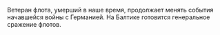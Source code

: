 <!--2025-09-01 16:26:32--><!--pdate:2021-01-15T00:00:00+00:00-->
Ветеран флота, умерший в наше время, продолжает менять события начавшейся войны с Германией. На Балтике готовится генеральное сражение флотов.